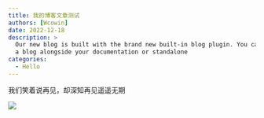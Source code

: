```yaml
---
title: 我的博客文章测试
authors: [Wcowin]
date: 2022-12-18
description: >
  Our new blog is built with the brand new built-in blog plugin. You can build
  a blog alongside your documentation or standalone
categories:
  - Hello
---
```



 我们笑着说再见，却深知再见遥遥无期

 ![](https://cn.mcecy.com/image/20230321/1d9f3d3c86514e1f7c4bdbe3d068311c.jpg)